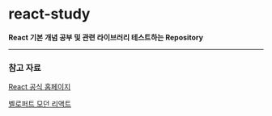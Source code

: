 # react-study
**React 기본 개념 공부 및 관련 라이브러리 테스트하는 Repository**

---

### 참고 자료
[React 공식 홈페이지](https://ko.reactjs.org/)

[벨로퍼트 모던 리액트](https://react.vlpt.us/)
